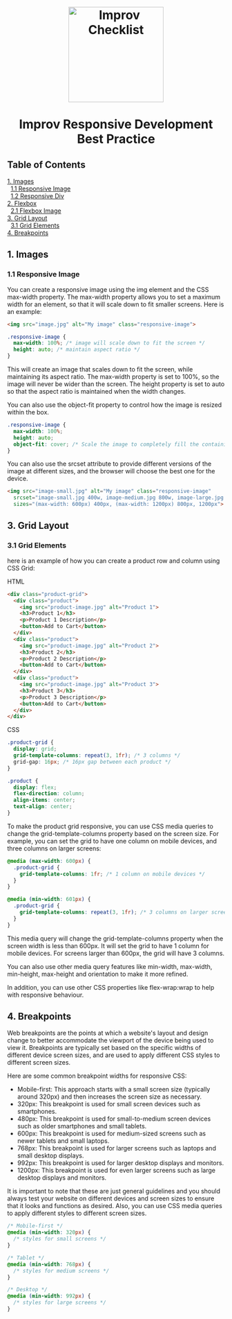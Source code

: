 <h1 align="center">
<br>
    <img src="https://cdn.myimprov.com/wp-content/uploads/20220513155747/myimprov-logo-2022.png" alt="Improv Checklist" width="220">
    <br>
    <br>
    Improv Responsive Development Best Practice
  <br>
</h1>

## Table of Contents

[1. Images](#1-images)</br>
&nbsp;&nbsp;[1.1 Responsive Image](#11-responsive-image)</br>
&nbsp;&nbsp;[1.2 Responsive Div](#12-responsive-dive)</br>
[2. Flexbox](#2-flexbox)</br>
&nbsp;&nbsp;[2.1 Flexbox Image](#21-flexbox-image)</br>
[3. Grid Layout](#3-grid-layout)</br>
&nbsp;&nbsp;[3.1 Grid Elements](#31-grid-elements)</br>
[4. Breakpoints](#4-breakpoints)</br>

## 1. Images

### 1.1 Responsive Image

You can create a responsive image using the img element and the CSS max-width property. The max-width property allows you to set a maximum width for an element, so that it will scale down to fit smaller screens. Here is an example:

```html
<img src="image.jpg" alt="My image" class="responsive-image">
```

```css
.responsive-image {
  max-width: 100%; /* image will scale down to fit the screen */
  height: auto; /* maintain aspect ratio */
}
```

This will create an image that scales down to fit the screen, while maintaining its aspect ratio. The max-width property is set to 100%, so the image will never be wider than the screen. The height property is set to auto so that the aspect ratio is maintained when the width changes.

You can also use the object-fit property to control how the image is resized within the box.

```css
.responsive-image {
  max-width: 100%;
  height: auto;
  object-fit: cover; /* Scale the image to completely fill the containing element */
}
```

You can also use the srcset attribute to provide different versions of the image at different sizes, and the browser will choose the best one for the device.

```html
<img src="image-small.jpg" alt="My image" class="responsive-image"
  srcset="image-small.jpg 400w, image-medium.jpg 800w, image-large.jpg 1200w"
  sizes="(max-width: 600px) 400px, (max-width: 1200px) 800px, 1200px">
```

## 3. Grid Layout

### 3.1 Grid Elements

here is an example of how you can create a product row and column using CSS Grid:

HTML
```html
<div class="product-grid">
  <div class="product">
    <img src="product-image.jpg" alt="Product 1">
    <h3>Product 1</h3>
    <p>Product 1 Description</p>
    <button>Add to Cart</button>
  </div>
  <div class="product">
    <img src="product-image.jpg" alt="Product 2">
    <h3>Product 2</h3>
    <p>Product 2 Description</p>
    <button>Add to Cart</button>
  </div>
  <div class="product">
    <img src="product-image.jpg" alt="Product 3">
    <h3>Product 3</h3>
    <p>Product 3 Description</p>
    <button>Add to Cart</button>
  </div>
</div>
```
CSS
```css
.product-grid {
  display: grid;
  grid-template-columns: repeat(3, 1fr); /* 3 columns */
  grid-gap: 16px; /* 16px gap between each product */
}

.product {
  display: flex;
  flex-direction: column;
  align-items: center;
  text-align: center;
}
```

To make the product grid responsive, you can use CSS media queries to change the grid-template-columns property based on the screen size. For example, you can set the grid to have one column on mobile devices, and three columns on larger screens:

```css
@media (max-width: 600px) {
  .product-grid {
    grid-template-columns: 1fr; /* 1 column on mobile devices */
  }
}

@media (min-width: 601px) {
  .product-grid {
    grid-template-columns: repeat(3, 1fr); /* 3 columns on larger screens */
  }
}
```

This media query will change the grid-template-columns property when the screen width is less than 600px. It will set the grid to have 1 column for mobile devices. For screens larger than 600px, the grid will have 3 columns.

You can also use other media query features like min-width, max-width, min-height, max-height and orientation to make it more refined.

In addition, you can use other CSS properties like flex-wrap:wrap to help with responsive behaviour.

## 4. Breakpoints

Web breakpoints are the points at which a website's layout and design change to better accommodate the viewport of the device being used to view it. Breakpoints are typically set based on the specific widths of different device screen sizes, and are used to apply different CSS styles to different screen sizes.

Here are some common breakpoint widths for responsive CSS:

- Mobile-first: This approach starts with a small screen size (typically around 320px) and then increases the screen size as necessary.
- 320px: This breakpoint is used for small screen devices such as smartphones.
- 480px: This breakpoint is used for small-to-medium screen devices such as older smartphones and small tablets.
- 600px: This breakpoint is used for medium-sized screens such as newer tablets and small laptops.
- 768px: This breakpoint is used for larger screens such as laptops and small desktop displays.
- 992px: This breakpoint is used for larger desktop displays and monitors.
- 1200px: This breakpoint is used for even larger screens such as large desktop displays and monitors.

It is important to note that these are just general guidelines and you should always test your website on different devices and screen sizes to ensure that it looks and functions as desired. Also, you can use CSS media queries to apply different styles to different screen sizes.

```css
/* Mobile-first */
@media (min-width: 320px) {
  /* styles for small screens */
}

/* Tablet */
@media (min-width: 768px) {
  /* styles for medium screens */
}

/* Desktop */
@media (min-width: 992px) {
  /* styles for large screens */
}
```
